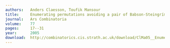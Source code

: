 ```yaml
---
authors:   Anders Claesson, Toufik Mansour
title:     Enumerating permutations avoiding a pair of Babson-Steingrímsson patterns
journal:   Ars Combinatoria
volume:    77
pages:     17--31
year:      2005
download:  http://combinatorics.cis.strath.ac.uk/download/ClMa05__Enumerating_permutations.pdf
---
```

